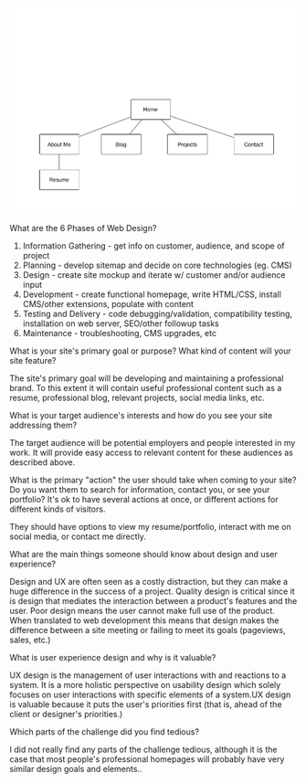 ![sitemap](week-2/imgs/site-map.png)


What are the 6 Phases of Web Design?

1. Information Gathering - get info on customer, audience, and scope of project
2. Planning - develop sitemap and decide on core technologies (eg. CMS)
3. Design - create site mockup and iterate w/ customer and/or audience input
4. Development - create functional homepage, write HTML/CSS, install CMS/other extensions, populate with content
5. Testing and Delivery - code debugging/validation, compatibility testing, installation on web server, SEO/other followup tasks
6. Maintenance - troubleshooting, CMS upgrades, etc

What is your site's primary goal or purpose? What kind of content will your site feature?

The site's primary goal will be developing and maintaining a professional brand. To this extent it will contain useful professional content such as a resume, professional blog, relevant projects, social media links, etc.

What is your target audience's interests and how do you see your site addressing them?

The target audience will be potential employers and people interested in my work. It will provide easy access to relevant content for these audiences as described above.

What is the primary "action" the user should take when coming to your site? Do you want them to search for information, contact you, or see your portfolio? It's ok to have several actions at once, or different actions for different kinds of visitors.

They should have options to view my resume/portfolio, interact with me on social media, or contact me directly.

What are the main things someone should know about design and user experience?

Design and UX are often seen as a costly distraction, but they can make a huge difference in the success of a project. Quality design is critical since it is design that mediates the interaction between a product's features and the user. Poor design means the user cannot make full use of the product. When translated to web development this means that design makes the difference between a site meeting or failing to meet its goals (pageviews, sales, etc.)

What is user experience design and why is it valuable?

UX design is the management of user interactions with and reactions to a system. It is a more holistic perspective on usability design which solely focuses on user interactions with specific elements of a system.UX design is valuable because it puts the user's priorities first (that is, ahead of the client or designer's priorities.)

Which parts of the challenge did you find tedious?

I did not really find any parts of the challenge tedious, although it is the case that most people's professional homepages will probably have very similar design goals and elements..
